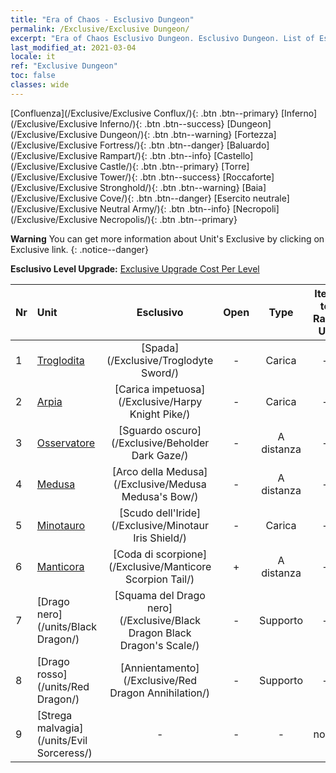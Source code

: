 ```yaml
---
title: "Era of Chaos - Esclusivo Dungeon"
permalink: /Exclusive/Exclusive Dungeon/
excerpt: "Era of Chaos Esclusivo Dungeon. Esclusivo Dungeon. List of Esclusivo Dungeon in Era of Chaos"
last_modified_at: 2021-03-04
locale: it
ref: "Exclusive Dungeon"
toc: false
classes: wide
---
```

 [Confluenza](/Exclusive/Exclusive Conflux/){: .btn .btn--primary} [Inferno](/Exclusive/Exclusive Inferno/){: .btn .btn--success} [Dungeon](/Exclusive/Exclusive Dungeon/){: .btn .btn--warning} [Fortezza](/Exclusive/Exclusive Fortress/){: .btn .btn--danger} [Baluardo](/Exclusive/Exclusive Rampart/){: .btn .btn--info} [Castello](/Exclusive/Exclusive Castle/){: .btn .btn--primary} [Torre](/Exclusive/Exclusive Tower/){: .btn .btn--success} [Roccaforte](/Exclusive/Exclusive Stronghold/){: .btn .btn--warning} [Baia](/Exclusive/Exclusive Cove/){: .btn .btn--danger} [Esercito neutrale](/Exclusive/Exclusive Neutral Army/){: .btn .btn--info} [Necropoli](/Exclusive/Exclusive Necropolis/){: .btn .btn--primary} 

**Warning** You can get more information about Unit's Exclusive by clicking on Exclusive link. 
{: .notice--danger}

 **Esclusivo Level Upgrade:** [Exclusive Upgrade Cost Per Level](/Exclusive/ExclusiveUpgradeCostPerLevel/)

  | Nr |         Unit        | Esclusivo | Open  |    Type   |  Item to Rank UP      |  Skin   |
  |:---|:--------------------|:-------------:|:-----:|:---------:|:---------------------:|:-------:|
  | 1  | [Troglodita](/units/Troglodyte/) | [Spada](/Exclusive/Troglodyte Sword/) | - | Carica | - | - |
  | 2  | [Arpia](/units/Harpy/) | [Carica impetuosa](/Exclusive/Harpy Knight Pike/) | - | Carica | - | - |
  | 3  | [Osservatore](/units/Beholder/) | [Sguardo oscuro](/Exclusive/Beholder Dark Gaze/) | - | A distanza | - | - |
  | 4  | [Medusa](/units/Medusa/) | [Arco della Medusa](/Exclusive/Medusa Medusa's Bow/) | - | A distanza | - | - |
  | 5  | [Minotauro](/units/Minotaur/) | [Scudo dell'Iride](/Exclusive/Minotaur Iris Shield/) | - | Carica | - | - |
  | 6  | [Manticora](/units/Manticore/) | [Coda di scorpione](/Exclusive/Manticore Scorpion Tail/) | + | A distanza | - | - |
  | 7  | [Drago nero](/units/Black Dragon/) | [Squama del Drago nero](/Exclusive/Black Dragon Black Dragon's Scale/) | - | Supporto | - | - |
  | 8  | [Drago rosso](/units/Red Dragon/) | [Annientamento](/Exclusive/Red Dragon Annihilation/) | - | Supporto | - | - |
  | 9  | [Strega malvagia](/units/Evil Sorceress/) | - | - | - | none | none |
